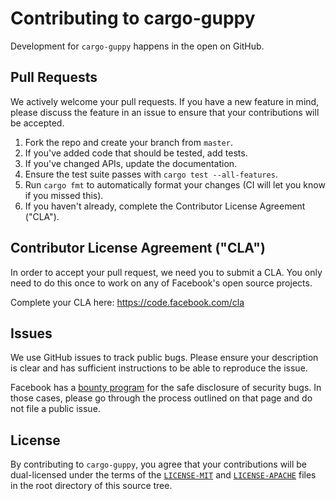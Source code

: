# Contributing to cargo-guppy

Development for `cargo-guppy` happens in the open on GitHub.

## Pull Requests

We actively welcome your pull requests. If you have a new feature in mind, please discuss the feature in an issue to
ensure that your contributions will be accepted.

1. Fork the repo and create your branch from `master`.
2. If you've added code that should be tested, add tests.
3. If you've changed APIs, update the documentation.
4. Ensure the test suite passes with `cargo test --all-features`.
5. Run `cargo fmt` to automatically format your changes (CI will let you know if you missed this).
6. If you haven't already, complete the Contributor License Agreement ("CLA").

## Contributor License Agreement ("CLA")

In order to accept your pull request, we need you to submit a CLA. You only need to do this once to work on any of
Facebook's open source projects.

Complete your CLA here: <https://code.facebook.com/cla>

## Issues

We use GitHub issues to track public bugs. Please ensure your description is clear and has sufficient instructions to be
able to reproduce the issue.

Facebook has a [bounty program](https://www.facebook.com/whitehat/) for the safe disclosure of security bugs. In those
cases, please go through the process outlined on that page and do not file a public issue.

## License

By contributing to `cargo-guppy`, you agree that your contributions will be dual-licensed under the terms of the
[`LICENSE-MIT`](LICENSE-MIT) and [`LICENSE-APACHE`](LICENSE-APACHE) files in the root directory of this source
tree.
